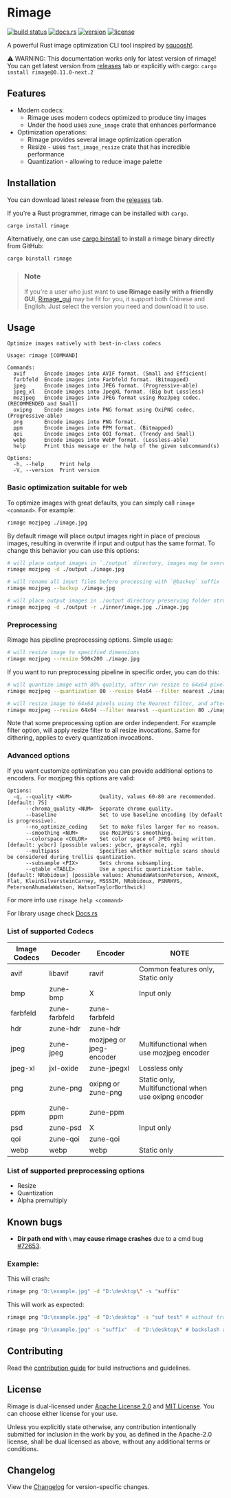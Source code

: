 # Rimage

[![build status](https://img.shields.io/github/actions/workflow/status/SalOne22/rimage/rimage.yml?label=rimage&style=flat-square)](https://github.com/SalOne22/rimage/actions?query=branch%3Amain+)
[![docs.rs](https://img.shields.io/docsrs/rimage/latest?style=flat-square)](https://docs.rs/rimage)
[![version](https://img.shields.io/crates/v/rimage?style=flat-square)](https://crates.io/crates/rimage)
[![license](https://img.shields.io/crates/l/rimage?style=flat-square)](https://github.com/SalOne22/rimage)

A powerful Rust image optimization CLI tool inspired by [squoosh!](https://squoosh.app/).

:warning: WARNING: This documentation works only for latest version of rimage! You can get latest version from [releases](https://github.com/SalOne22/rimage/releases) tab or explicitly with cargo: `cargo install rimage@0.11.0-next.2`

## Features

- Modern codecs:
  - Rimage uses modern codecs optimized to produce tiny images
  - Under the hood uses `zune_image` crate that enhances performance
- Optimization operations:
  - Rimage provides several image optimization operation
  - Resize - uses `fast_image_resize` crate that has incredible performance
  - Quantization - allowing to reduce image palette

## Installation

You can download latest release from the [releases](https://github.com/SalOne22/rimage/releases) tab.

If you're a Rust programmer, rimage can be installed with `cargo`.

```sh
cargo install rimage
```

Alternatively, one can use [cargo binstall](https://github.com/cargo-bins/cargo-binstall) to install a rimage binary directly from GitHub:

```sh
cargo binstall rimage
```

> ### Note
>
> If you're a user who just want to **use Rimage easily with a friendly GUI**, [Rimage_gui](https://github.com/Mikachu2333/rimage_gui/releases/) may be fit for you, it support both Chinese and English. Just select the version you need and download it to use.

## Usage

```
Optimize images natively with best-in-class codecs

Usage: rimage [COMMAND]

Commands:
  avif      Encode images into AVIF format. (Small and Efficient)
  farbfeld  Encode images into Farbfeld format. (Bitmapped)
  jpeg      Encode images into JPEG format. (Progressive-able)
  jpeg_xl   Encode images into JpegXL format. (Big but Lossless)
  mozjpeg   Encode images into JPEG format using MozJpeg codec. (RECOMMENDED and Small)
  oxipng    Encode images into PNG format using OxiPNG codec. (Progressive-able)
  png       Encode images into PNG format.
  ppm       Encode images into PPM format. (Bitmapped)
  qoi       Encode images into QOI format. (Trendy and Small)
  webp      Encode images into WebP format. (Lossless-able)
  help      Print this message or the help of the given subcommand(s)

Options:
  -h, --help     Print help
  -V, --version  Print version
```

### Basic optimization suitable for web

To optimize images with great defaults, you can simply call `rimage <command>`. For example:

```sh
rimage mozjpeg ./image.jpg
```

By default rimage will place output images right in place of precious images, resulting in overwrite if input and output has the same format. To change this behavior you can use this options:

```sh
# will place output images in `./output` directory, images may be overwritten if has the same name
rimage mozjpeg -d ./output ./image.jpg

# will rename all input files before processing with `@backup` suffix
rimage mozjpeg --backup ./image.jpg

# will place output images in ./output directory preserving folder structure
rimage mozjpeg -d ./output -r ./inner/image.jpg ./image.jpg
```

### Preprocessing

Rimage has pipeline preprocessing options. Simple usage:

```sh
# will resize image to specified dimensions
rimage mozjpeg --resize 500x200 ./image.jpg
```

If you want to run preprocessing pipeline in specific order, you can do this:

```sh
# will quantize image with 80% quality, after run resize to 64x64 pixels using the Nearest filter.
rimage mozjpeg --quantization 80 --resize 64x64 --filter nearest ./image.jpg

# will resize image to 64x64 pixels using the Nearest filter, and after run quantization with 80% quality.
rimage mozjpeg --resize 64x64 --filter nearest --quantization 80 ./image.jpg
```

Note that some preprocessing option are order independent. For example filter option, will apply resize filter to all resize invocations. Same for dithering, applies to every quantization invocations.

### Advanced options

If you want customize optimization you can provide additional options to encoders. For mozjpeg this options are valid:

```
Options:
  -q, --quality <NUM>         Quality, values 60-80 are recommended. [default: 75]
      --chroma_quality <NUM>  Separate chrome quality.
      --baseline              Set to use baseline encoding (by default is progressive).
      --no_optimize_coding    Set to make files larger for no reason.
      --smoothing <NUM>       Use MozJPEG's smoothing.
      --colorspace <COLOR>    Set color space of JPEG being written. [default: ycbcr] [possible values: ycbcr, grayscale, rgb]
      --multipass             Specifies whether multiple scans should be considered during trellis quantization.
      --subsample <PIX>       Sets chroma subsampling.
      --qtable <TABLE>        Use a specific quantization table. [default: NRobidoux] [possible values: AhumadaWatsonPeterson, AnnexK, Flat, KleinSilversteinCarney, MSSSIM, NRobidoux, PSNRHVS, PetersonAhumadaWatson, WatsonTaylorBorthwick]
```

For more info use `rimage help <command>`

For library usage check [Docs.rs](https://docs.rs/rimage/latest/rimage/)

### List of supported Codecs

| Image Codecs | Decoder       | Encoder                 | NOTE                                                 |
| ------------ | ------------- | ----------------------- | ---------------------------------------------------- |
| avif         | libavif       | ravif                   | Common features only, Static only                    |
| bmp          | zune-bmp      | X                       | Input only                                           |
| farbfeld     | zune-farbfeld | zune-farbfeld           |                                                      |
| hdr          | zune-hdr      | zune-hdr                |                                                      |
| jpeg         | zune-jpeg     | mozjpeg or jpeg-encoder | Multifunctional when use mozjpeg encoder             |
| jpeg-xl      | jxl-oxide     | zune-jpegxl             | Lossless only                                        |
| png          | zune-png      | oxipng or zune-png      | Static only, Multifunctional when use oxipng encoder |
| ppm          | zune-ppm      | zune-ppm                |                                                      |
| psd          | zune-psd      | X                       | Input only                                           |
| qoi          | zune-qoi      | zune-qoi                |                                                      |
| webp         | webp          | webp                    | Static only                                          |

### List of supported preprocessing options

- Resize
- Quantization
- Alpha premultiply

## Known bugs

- **Dir path end with `\` may cause rimage crashes** due to a cmd bug [#72653](https://github.com/rust-lang/rust/issues/72653).

### Example:

This will crash:

```sh
rimage png "D:\example.jpg" -d "D:\desktop\" -s "suffix"
```

This will work as expected:

```sh
rimage png "D:\example.jpg" -d "D:\desktop" -s "suf test" # without trailing backslash

rimage png "D:\example.jpg" -s "suffix"  -d "D:\desktop\" # backslash at the end
```

## Contributing

Read the [contribution guide](CONTRIBUTING.md) for build instructions and guidelines.

## License

Rimage is dual-licensed under [Apache License 2.0](https://www.apache.org/licenses/LICENSE-2.0) and [MIT License](https://opensource.org/licenses/MIT). You can choose either license for your use.

Unless you explicitly state otherwise, any contribution intentionally submitted for inclusion in the work by you, as defined in the Apache-2.0 license, shall be dual licensed as above, without any additional terms or conditions.

## Changelog

View the [Changelog](CHANGELOG.md) for version-specific changes.
